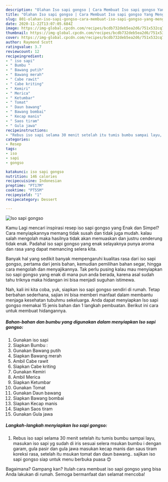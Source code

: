 ```yaml
---
description: "Olahan Iso sapi gongso | Cara Membuat Iso sapi gongso Yang Menggugah Selera"
title: "Olahan Iso sapi gongso | Cara Membuat Iso sapi gongso Yang Menggugah Selera"
slug: 801-olahan-iso-sapi-gongso-cara-membuat-iso-sapi-gongso-yang-menggugah-selera
date: 2020-11-22T13:07:05.684Z
image: https://img-global.cpcdn.com/recipes/bcdb732deb5ea2d6/751x532cq70/iso-sapi-gongso-foto-resep-utama.jpg
thumbnail: https://img-global.cpcdn.com/recipes/bcdb732deb5ea2d6/751x532cq70/iso-sapi-gongso-foto-resep-utama.jpg
cover: https://img-global.cpcdn.com/recipes/bcdb732deb5ea2d6/751x532cq70/iso-sapi-gongso-foto-resep-utama.jpg
author: Raymond Scott
ratingvalue: 3.7
reviewcount: 12
recipeingredient:
- " iso sapi"
- " Bumbu "
- " Bawang putih"
- " Bawang merah"
- " Cabe rawit"
- " Cabe kriting"
- " Kemiri"
- " Merica"
- " Ketumbar"
- " Tomat"
- " Daun bawang"
- " Bawang bombai"
- " Kecap manis"
- " Saos tiram"
- " Gula jawa"
recipeinstructions:
- "Rebus iso sapi selama 30 menit setelah itu tumis bumbu sampai layu, masukan iso sapi yg sudah di iris sesuai selera msukan bumbu i dengan garam, gula pasir dan gula jawa masukan kecap manis dan saus tiram koreksi rasa, setelah itu msukan tomat dan daun bawang.. sajikan iso sapi gongso siap untuk menu berbuka puasa 😊"
categories:
- Resep
tags:
- iso
- sapi
- gongso

katakunci: iso sapi gongso 
nutrition: 146 calories
recipecuisine: Indonesian
preptime: "PT17M"
cooktime: "PT55M"
recipeyield: "1"
recipecategory: Dessert

---
```



![Iso sapi gongso](https://img-global.cpcdn.com/recipes/bcdb732deb5ea2d6/751x532cq70/iso-sapi-gongso-foto-resep-utama.jpg)

Kamu Lagi mencari inspirasi resep iso sapi gongso yang Enak dan Simpel? Cara menyiapkannya memang tidak susah dan tidak juga mudah. kalau salah mengolah maka hasilnya tidak akan memuaskan dan justru cenderung tidak enak. Padahal iso sapi gongso yang enak selayaknya punya aroma dan rasa yang dapat memancing selera kita.

Banyak hal yang sedikit banyak mempengaruhi kualitas rasa dari iso sapi gongso, pertama dari jenis bahan, kemudian pemilihan bahan segar, hingga cara mengolah dan menyajikannya. Tak perlu pusing kalau mau menyiapkan iso sapi gongso yang enak di mana pun anda berada, karena asal sudah tahu triknya maka hidangan ini bisa menjadi suguhan istimewa.




Nah, kali ini kita coba, yuk, siapkan iso sapi gongso sendiri di rumah. Tetap berbahan sederhana, sajian ini bisa memberi manfaat dalam membantu menjaga kesehatan tubuhmu sekeluarga. Anda dapat menyiapkan Iso sapi gongso memakai 15 jenis bahan dan 1 langkah pembuatan. Berikut ini cara untuk membuat hidangannya.

<!--inarticleads1-->

##### Bahan-bahan dan bumbu yang digunakan dalam menyiapkan Iso sapi gongso:

1. Gunakan  iso sapi
1. Siapkan  Bumbu :
1. Gunakan  Bawang putih
1. Siapkan  Bawang merah
1. Ambil  Cabe rawit
1. Siapkan  Cabe kriting
1. Gunakan  Kemiri
1. Ambil  Merica
1. Siapkan  Ketumbar
1. Gunakan  Tomat
1. Gunakan  Daun bawang
1. Siapkan  Bawang bombai
1. Siapkan  Kecap manis
1. Siapkan  Saos tiram
1. Gunakan  Gula jawa




<!--inarticleads2-->

##### Langkah-langkah menyiapkan Iso sapi gongso:

1. Rebus iso sapi selama 30 menit setelah itu tumis bumbu sampai layu, masukan iso sapi yg sudah di iris sesuai selera msukan bumbu i dengan garam, gula pasir dan gula jawa masukan kecap manis dan saus tiram koreksi rasa, setelah itu msukan tomat dan daun bawang.. sajikan iso sapi gongso siap untuk menu berbuka puasa 😊




Bagaimana? Gampang kan? Itulah cara membuat iso sapi gongso yang bisa Anda lakukan di rumah. Semoga bermanfaat dan selamat mencoba!

